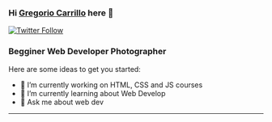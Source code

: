 ### Hi [Gregorio Carrillo][website] here 👋

[<img alt="Twitter Follow" src="https://img.shields.io/twitter/follow/roswel47?color=1da1f2&label=roswel47&logo=twitter&style=for-the-badge">](https://twitter.com/roswel47)

### Begginer Web Developer Photographer

Here are some ideas to get you started:

- 🔭 I’m currently working on HTML, CSS and JS courses
- 🌱 I’m currently learning about Web Develop
- 💬 Ask me about web dev

---

<!-- LINKS -->

[website]: https://gcmestudio.com/
